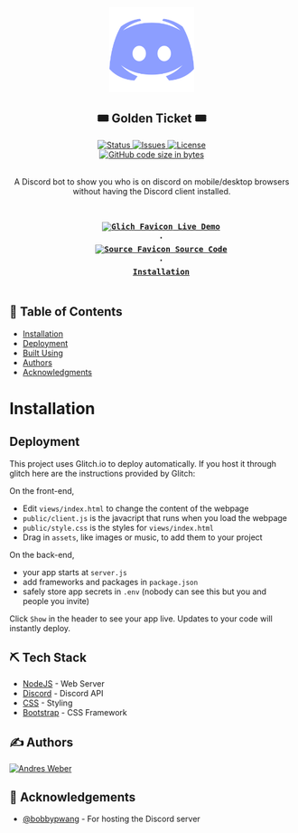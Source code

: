 <p align="center">
    <img width=150px height=150px src="https://raw.githubusercontent.com/andresmweber/goldenticket/master/docs/discord.png" alt="discord">
</p>

<h2 align="center">🎟️ Golden Ticket 🎟️</h2>

<div align="center">
    <a href="https://github.com/AndresMWeber/goldenticket">
        <img alt="Status" src="https://img.shields.io/badge/status-active-success.svg" />
    </a>
    <a href="https://github.com/AndresMWeber/goldenticket/issues">
        <img alt="Issues" src="https://img.shields.io/github/issues/andresmweber/goldenticket.svg" />
    </a>
    <a href="https://github.com/AndresMWeber/goldenticket/blob/master/LICENSE">
        <img alt="License" src="https://img.shields.io/badge/License-BSD%203--Clause-blue.svg" />
    </a>
    <br />
    <a href=".">
        <img alt="GitHub code size in bytes" src="https://img.shields.io/github/languages/code-size/andresmweber/goldenticket" />
    </a>
</div>
<br>

<p align="center"> A Discord bot to show you who is on discord on mobile/desktop browsers without having the Discord client installed.
    <br> 
</p>

<h3 align="center">
    <code>
    <a href="https://goldenticket.andresmweber.com/"><img width=14px alt="Glich Favicon" src="https://glitch.com/favicon.ico" /> Live Demo</a>
    ·
    <a href="https://glitch.com/edit/#!/goldenticket?previewSize=100&attributionHidden=false&sidebarCollapsed=false&path=README.md&previewFirst=false"><img width=14px alt="Source Favicon" src="https://glitch.com/favicon.ico" /> Source Code</a>
    ·
    <a href="#installation">Installation</a>
    </code>
</h3>

## 📝 Table of Contents

- [Installation](#installation)
- [Deployment](#deployment)
- [Built Using](#tech)
- [Authors](#authors)
- [Acknowledgments](#acknowledgement)

# Installation

## Deployment

This project uses Glitch.io to deploy automatically.  If you host it through glitch here are the instructions provided by Glitch:

On the front-end,

- Edit `views/index.html` to change the content of the webpage
- `public/client.js` is the javacript that runs when you load the webpage
- `public/style.css` is the styles for `views/index.html`
- Drag in `assets`, like images or music, to add them to your project

On the back-end,

- your app starts at `server.js`
- add frameworks and packages in `package.json`
- safely store app secrets in `.env` (nobody can see this but you and people you invite)

Click `Show` in the header to see your app live. Updates to your code will instantly deploy.

## ⛏️ Tech Stack <a name = "tech"></a>

- [NodeJS](https://www.nodejs.org/) - Web Server
- [Discord](https://discord.com/) - Discord API
- [CSS](https://www.w3.org/Style/CSS//) - Styling
- [Bootstrap](https://www.w3.org/Style/CSS//) - CSS Framework

## ✍️ Authors <a name = "authors"></a>

<a href="https://github.com/andresmweber/">
    <img title="Andres Weber" src="https://github.com/andresmweber.png" height="50px">
</a>

## 🎉 Acknowledgements <a name = "acknowledgement"></a>

- [@bobbypwang](https://github.com/bobbypwang) - For hosting the Discord server
